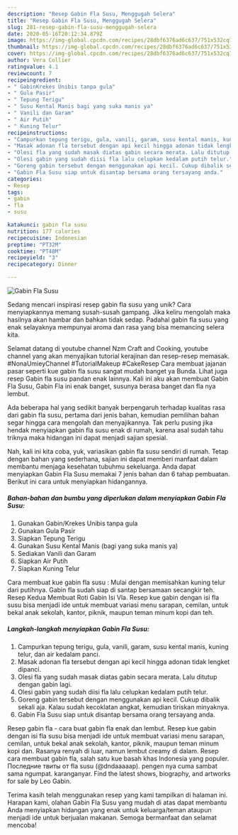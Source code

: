 ```yaml
---
description: "Resep Gabin Fla Susu, Menggugah Selera"
title: "Resep Gabin Fla Susu, Menggugah Selera"
slug: 281-resep-gabin-fla-susu-menggugah-selera
date: 2020-05-16T20:12:34.879Z
image: https://img-global.cpcdn.com/recipes/28dbf6376ad6c637/751x532cq70/gabin-fla-susu-foto-resep-utama.jpg
thumbnail: https://img-global.cpcdn.com/recipes/28dbf6376ad6c637/751x532cq70/gabin-fla-susu-foto-resep-utama.jpg
cover: https://img-global.cpcdn.com/recipes/28dbf6376ad6c637/751x532cq70/gabin-fla-susu-foto-resep-utama.jpg
author: Vera Collier
ratingvalue: 4.1
reviewcount: 7
recipeingredient:
- " GabinKrekes Unibis tanpa gula"
- " Gula Pasir"
- " Tepung Terigu"
- " Susu Kental Manis bagi yang suka manis ya"
- " Vanili dan Garam"
- " Air Putih"
- " Kuning Telur"
recipeinstructions:
- "Campurkan tepung terigu, gula, vanili, garam, susu kental manis, kuning telur, dan air kedalam panci."
- "Masak adonan fla tersebut dengan api kecil hingga adonan tidak lengket dipanci."
- "Olesi fla yang sudah masak diatas gabin secara merata. Lalu ditutup dengan gabin lagi."
- "Olesi gabin yang sudah diisi fla lalu celupkan kedalam putih telur."
- "Goreng gabin tersebut dengan menggunakan api kecil. Cukup dibalik sekali aja. Kalau sudah kecoklatan angkat, kemudian tiriskan minyaknya."
- "Gabin Fla Susu siap untuk disantap bersama orang tersayang anda."
categories:
- Resep
tags:
- gabin
- fla
- susu

katakunci: gabin fla susu 
nutrition: 177 calories
recipecuisine: Indonesian
preptime: "PT32M"
cooktime: "PT48M"
recipeyield: "3"
recipecategory: Dinner

---
```



![Gabin Fla Susu](https://img-global.cpcdn.com/recipes/28dbf6376ad6c637/751x532cq70/gabin-fla-susu-foto-resep-utama.jpg)

Sedang mencari inspirasi resep gabin fla susu yang unik? Cara menyiapkannya memang susah-susah gampang. Jika keliru mengolah maka hasilnya akan hambar dan bahkan tidak sedap. Padahal gabin fla susu yang enak selayaknya mempunyai aroma dan rasa yang bisa memancing selera kita.

Selamat datang di youtube channel Nzm Craft and Cooking, youtube channel yang akan menyajikan tutorial kerajinan dan resep-resep memasak. #NonaUmieyChannel #TutorialMakeup #CakeResep Cara membuat jajanan pasar seperti kue gabin fla susu sangat mudah banget ya Bunda. Lihat juga resep Gabin fla susu pandan enak lainnya. Kali ini aku akan membuat Gabin Fla Susu, Gabin Fla ini enak banget, susunya berasa banget dan fla nya lembut.

Ada beberapa hal yang sedikit banyak berpengaruh terhadap kualitas rasa dari gabin fla susu, pertama dari jenis bahan, kemudian pemilihan bahan segar hingga cara mengolah dan menyajikannya. Tak perlu pusing jika hendak menyiapkan gabin fla susu enak di rumah, karena asal sudah tahu triknya maka hidangan ini dapat menjadi sajian spesial.


Nah, kali ini kita coba, yuk, variasikan gabin fla susu sendiri di rumah. Tetap dengan bahan yang sederhana, sajian ini dapat memberi manfaat dalam membantu menjaga kesehatan tubuhmu sekeluarga. Anda dapat menyiapkan Gabin Fla Susu memakai 7 jenis bahan dan 6 tahap pembuatan. Berikut ini cara untuk menyiapkan hidangannya.

<!--inarticleads1-->

##### Bahan-bahan dan bumbu yang diperlukan dalam menyiapkan Gabin Fla Susu:

1. Gunakan  Gabin/Krekes Unibis tanpa gula
1. Gunakan  Gula Pasir
1. Siapkan  Tepung Terigu
1. Gunakan  Susu Kental Manis (bagi yang suka manis ya)
1. Sediakan  Vanili dan Garam
1. Siapkan  Air Putih
1. Siapkan  Kuning Telur


Cara membuat kue gabin fla susu : Mulai dengan memisahkan kuning telur dari putihnya. Gabin fla sudah siap di santap bersamaan secangkir teh. Resep Kedua Membuat Roti Gabin Isi Vla. Resep kue gabin dengan isi fla susu bisa menjadi ide untuk membuat variasi menu sarapan, cemilan, untuk bekal anak sekolah, kantor, piknik, maupun teman minum kopi dan teh. 

<!--inarticleads2-->

##### Langkah-langkah menyiapkan Gabin Fla Susu:

1. Campurkan tepung terigu, gula, vanili, garam, susu kental manis, kuning telur, dan air kedalam panci.
1. Masak adonan fla tersebut dengan api kecil hingga adonan tidak lengket dipanci.
1. Olesi fla yang sudah masak diatas gabin secara merata. Lalu ditutup dengan gabin lagi.
1. Olesi gabin yang sudah diisi fla lalu celupkan kedalam putih telur.
1. Goreng gabin tersebut dengan menggunakan api kecil. Cukup dibalik sekali aja. Kalau sudah kecoklatan angkat, kemudian tiriskan minyaknya.
1. Gabin Fla Susu siap untuk disantap bersama orang tersayang anda.


Resep gabin fla - cara buat gabin fla enak dan lembut. Resep kue gabin dengan isi fla susu bisa menjadi ide untuk membuat variasi menu sarapan, cemilan, untuk bekal anak sekolah, kantor, piknik, maupun teman minum kopi dan. Rasanya renyah di luar, namun lembut creamy di dalam. Resep cara membuat gabin fla, salah satu kue basah khas Indonesia yang populer. Последние твиты от fla susu (@dndaaaaap). pengen nya cuma sambat sama ngumpat. karanganyar. Find the latest shows, biography, and artworks for sale by Leo Gabin. 

Terima kasih telah menggunakan resep yang kami tampilkan di halaman ini. Harapan kami, olahan Gabin Fla Susu yang mudah di atas dapat membantu Anda menyiapkan hidangan yang enak untuk keluarga/teman ataupun menjadi ide untuk berjualan makanan. Semoga bermanfaat dan selamat mencoba!
